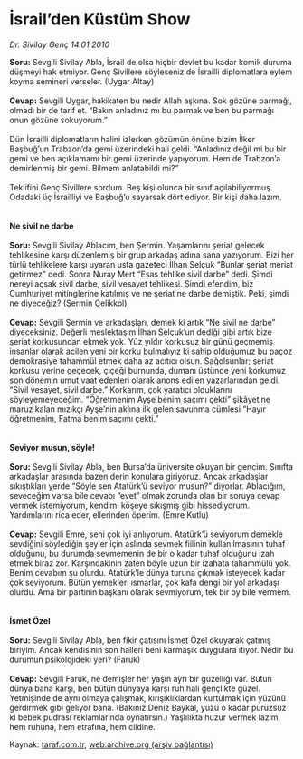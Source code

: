 # İsrail’den Küstüm Show

*Dr. Sivilay Genç 14.01.2010*

<div class="yazi"><b>Soru:</b> Sevgili Sivilay Abla, İsrail de olsa hiçbir devlet bu kadar komik duruma düşmeyi hak etmiyor. Genç Sivillere söyleseniz de İsrailli diplomatlara eylem koyma semineri verseler. (Uygar Altay)<b> <br/><br/>Cevap:</b> Sevgili Uygar, hakikaten bu nedir Allah aşkına. Sok gözüne parmağı, olmadı bir de tarif et. “Bakın anladınız mı bu parmak ve ben bu parmağı onun gözüne sokuyorum.” <br/><br/>Dün İsrailli diplomatların halini izlerken gözümün önüne bizim İlker Başbuğ’un Trabzon’da gemi üzerindeki hali geldi. “Anladınız değil mi bu bir gemi ve ben açıklamamı bir gemi üzerinde yapıyorum. Hem de Trabzon’a demirlenmiş bir gemi. Bilmem anlatabildi mi?” <br/><br/>Teklifini Genç Sivillere sordum. Beş kişi olunca bir sınıf açılabiliyormuş. Odadaki üç İsrailliyi ve Başbuğ’u sayarsak dört ediyor. Bir kişi daha lazım. <b><br/><br/><br/>Ne sivil ne darbe <br/><br/>Soru:</b> Sevgili Sivilay Ablacım, ben Şermin. Yaşamlarını şeriat gelecek tehlikesine karşı düzenlemiş bir grup arkadaş adına sana yazıyorum. Bizi her türlü tehlikelere karşı uyaran usta gazeteci İlhan Selçuk “Bunlar şeriat meriat getirmez” dedi. Sonra Nuray Mert “Esas tehlike sivil darbe” dedi. Şimdi nereyi açsak sivil darbe, sivil vesayet tehlikesi. Şimdi efendim, biz Cumhuriyet mitinglerine katılmış ve ne şeriat ne darbe demiştik. Peki, şimdi ne diyeceğiz? (Şermin Çelikkol)<b> <br/><br/>Cevap:</b> Sevgili Şermin ve arkadaşları, demek ki artık “Ne sivil ne darbe” diyeceksiniz. Değerli meslektaşım İlhan Selçuk’un dediği gibi artık bize şeriat korkusundan ekmek yok. Yüz yıldır korkusuz bir günü geçmemiş insanlar olarak acilen yeni bir korku bulmalıyız ki sahip olduğumuz bu paçoz demokrasiye tahammül etmek daha az acıtıcı olsun. Sağolsunlar; şeriat korkusu yerine geçecek, çiçeği burnunda, dumanı üstünde yeni korkumuz son dönemin umut vaat edenleri olarak anons edilen yazarlarından geldi. “Sivil vesayet, sivil darbe.” Korkarım, çok yaratıcı olduklarını söyleyemeyeceğim. “Öğretmenim Ayşe benim saçımı çekti” şikâyetine maruz kalan mızıkçı Ayşe’nin aklına ilk gelen savunma cümlesi “Hayır öğretmenim, Fatma benim saçımı çekti.” <b><br/><br/><br/>Seviyor musun, söyle! <br/><br/>Soru:</b> Sevgili Sivilay Abla, ben Bursa’da üniversite okuyan bir gencim. Sınıfta arkadaşlar arasında bazen derin konulara giriyoruz. Ancak arkadaşlar sıkıştıkları yerde “Söyle sen Atatürk’ü seviyor musun?” diyorlar. Ablacığım, seveceğim varsa bile cevabı “evet” olmak zorunda olan bir soruya cevap vermek istemiyorum, kendimi köşeye sıkışmış gibi hissediyorum. Yardımlarını rica eder, ellerinden öperim. (Emre Kutlu)<b> <br/><br/>Cevap:</b> Sevgili Emre, seni çok iyi anlıyorum. Atatürk’ü seviyorum demekle sevdiğini söylediğin şeyler için aslında sevmek fiilinin kullanılmasının tuhaf olduğunu, bu durumda sevmemenin de bir o kadar tuhaf olduğunu izah etmek biraz zor. Karşındakinin zaten böyle uzun bir izahata tahammülü yok. Benim cevabım şu olurdu. Atatürk’le dünya turuna çıkmak isteyecek kadar çok seviyorum. Bütün yemekleri ısmarlar, çok kafa dengi bir yol arkadaşı olurdu. Ama bir partinin başkanı olarak sevmiyorum, tek bir oy bile vermem. <b><br/><br/><br/>İsmet Özel <br/><br/>Soru:</b> Sevgili Sivilay Abla, ben fikir çatısını İsmet Özel okuyarak çatmış biriyim. Ancak kendisinin son halleri beni karmaşık duygulara itiyor. Nedir bu durumun psikolojideki yeri? (Faruk)<b> <br/><br/>Cevap:</b> Sevgili Faruk, ne demişler her yaşın ayrı bir güzelliği var. Bütün dünya bana karşı, ben bütün dünyaya karşı ruh hali gençlikte güzel. Yetmişinde de aynı olmaya çalışmak, kırışıklıklardan kurtulmak için yüzünü gerdirmek gibi geliyor bana. (Bakınız Deniz Baykal, yüzü o kadar pürüzsüz ki bebek pudrası reklamlarında oynatırsın.) Yaşlılıkta huzur vermek lazım, hem ruhuna, hem etrafına, hem cildine.</div>

Kaynak: [taraf.com.tr](http://www.taraf.com.tr:80/makale/9499.htm), [web.archive.org (arşiv bağlantısı)](http://web.archive.org/web/20100329040325/http://www.taraf.com.tr:80/makale/9499.htm)
